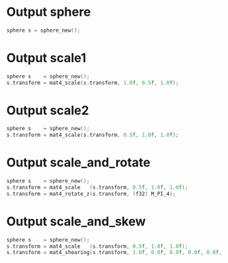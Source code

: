 # Output sphere
```c
sphere s = sphere_new();
```

# Output scale1
```c
sphere s    = sphere_new();
s.transform = mat4_scale(s.transform, 1.0f, 0.5f, 1.0f);
```

# Output scale2
```c
sphere s    = sphere_new();
s.transform = mat4_scale(s.transform, 0.5f, 1.0f, 1.0f);
```

# Output scale_and_rotate
```c
sphere s    = sphere_new();
s.transform = mat4_scale   (s.transform, 0.5f, 1.0f, 1.0f);
s.transform = mat4_rotate_z(s.transform, (f32) M_PI_4);
```

# Output scale_and_skew
```c
sphere s    = sphere_new();
s.transform = mat4_scale   (s.transform, 0.5f, 1.0f, 1.0f);
s.transform = mat4_shearing(s.transform, 1.0f, 0.0f, 0.0f, 0.0f, 0.0f, 0.0f);
```

